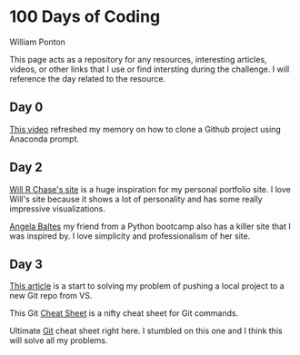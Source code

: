 # 100 Days of Coding

William Ponton

This page acts as a repository for any resources, interesting articles, videos, or other links that I use or find intersting during the challenge.  I will reference the day related to the resource.

## Day 0
[This video](https://www.youtube.com/watch?v=iNjXL9KbN4w) refreshed my memory on how to clone a Github project using Anaconda prompt.


## Day 2
[Will R Chase's site](https://www.williamrchase.com/) is a huge inspiration for my personal portfolio site.  I love Will's site because it shows a lot of personality and has some really impressive visualizations.

[Angela Baltes](https://angelabaltes.com/) my friend from a Python bootcamp also has a killer site that I was inspired by.  I love simplicity and professionalism of her site.

## Day 3
[This article](https://gist.github.com/alexpchin/102854243cd066f8b88e) is a start to solving my problem of pushing a local project to a new Git repo from VS.

This Git [Cheat Sheet](https://github.github.com/training-kit/downloads/github-git-cheat-sheet/) is a nifty cheat sheet for Git commands.

Ultimate [Git](https://gist.github.com/cferdinandi/ef665330286fd5d7127d#file-terminal-cheat-sheet-txt) cheat sheet right here.  I stumbled on this one and I think this will solve all my problems.
